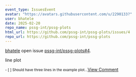 ```yaml
---
event_type: IssuesEvent
avatar: "https://avatars.githubusercontent.com/u/2290133?"
user: bhatele
date: 2025-02-20
repo_name: pssg-int/pssg-plots
html_url: https://github.com/pssg-int/pssg-plots/issues/4
repo_url: https://github.com/pssg-int/pssg-plots
---
```


<a href='https://github.com/bhatele' target='_blank'>bhatele</a> open issue <a href='https://github.com/pssg-int/pssg-plots/issues/4' target='_blank'>pssg-int/pssg-plots#4</a>.

<p>line plot</p><small>- [ ] Should have three lines in the example plot...</small><a href='https://github.com/pssg-int/pssg-plots/issues/4' target='_blank'>View Comment</a>